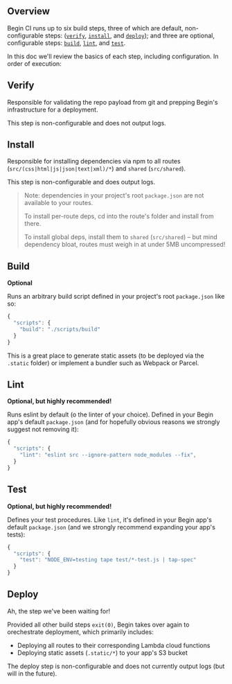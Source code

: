## Overview

Begin CI runs up to six build steps, three of which are default, non-configurable steps: ([`verify`](#verify), [`install`](#install), and [`deploy`](#deploy)); and three are optional, configurable steps: [`build`](#build), [`lint`](#lint), and [`test`](#test).

In this doc we'll review the basics of each step, including configuration. In order of execution:


## Verify

Responsible for validating the repo payload from git and prepping Begin's infrastructure for a deployment.

This step is non-configurable and does not output logs.


## Install

Responsible for installing dependencies via npm to all routes (`src/(css|html|js|json|text|xml)/*`) and `shared` (`src/shared`).

This step is non-configurable and does output logs.

> Note: dependencies in your project's root `package.json` are not available to your routes.
>
> To install per-route deps, cd into the route's folder and install from there.
>
> To install global deps, install them to `shared` (`src/shared`) – but mind dependency bloat, routes must weigh in at under 5MB uncompressed!


## Build

**Optional**

Runs an arbitrary build script defined in your project's root `package.json` like so:

```js
{
  "scripts": {
    "build": "./scripts/build"
  }
}
```

This is a great place to generate static assets (to be deployed via the `.static` folder) or implement a bundler such as Webpack or Parcel.


## Lint

**Optional, but highly recommended!**

Runs eslint by default (o the linter of your choice). Defined in your Begin app's default `package.json` (and for hopefully obvious reasons we strongly suggest not removing it):

```js
{
  "scripts": {
    "lint": "eslint src --ignore-pattern node_modules --fix",
  }
}
```


## Test 

**Optional, but highly recommended!**

Defines your test procedures. Like `lint`, it's defined in your Begin app's default `package.json` (and we strongly recommend expanding your app's tests):


```js
{
  "scripts": {
    "test": "NODE_ENV=testing tape test/*-test.js | tap-spec"
  }
}
```


## Deploy

Ah, the step we've been waiting for!

Provided all other build steps `exit(0)`, Begin takes over again to orechestrate deployment, which primarily includes:
- Deploying all routes to their corresponding Lambda cloud functions
- Deploying static assets (`.static/*`) to your app's S3 bucket

The deploy step is non-configurable and does not currently output logs (but will in the future).
